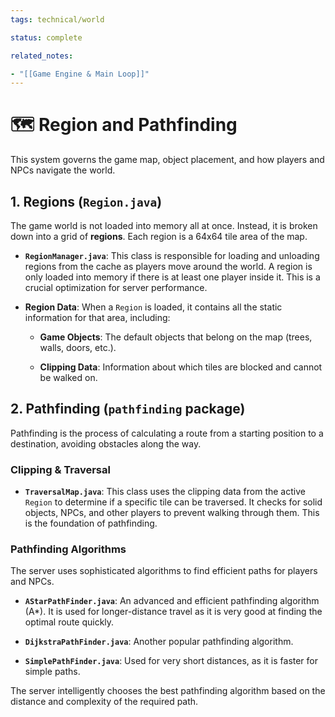 ```yaml
---
tags: technical/world

status: complete

related_notes:

- "[[Game Engine & Main Loop]]"
---
```


# 🗺️ Region and Pathfinding

This system governs the game map, object placement, and how players and NPCs navigate the world.

## 1. Regions (`Region.java`)

The game world is not loaded into memory all at once. Instead, it is broken down into a grid of **regions**. Each region is a 64x64 tile area of the map.

- **`RegionManager.java`**: This class is responsible for loading and unloading regions from the cache as players move around the world. A region is only loaded into memory if there is at least one player inside it. This is a crucial optimization for server performance.
    
- **Region Data**: When a `Region` is loaded, it contains all the static information for that area, including:
    
    - **Game Objects**: The default objects that belong on the map (trees, walls, doors, etc.).
        
    - **Clipping Data**: Information about which tiles are blocked and cannot be walked on.
        

## 2. Pathfinding (`pathfinding` package)

Pathfinding is the process of calculating a route from a starting position to a destination, avoiding obstacles along the way.

### Clipping & Traversal

- **`TraversalMap.java`**: This class uses the clipping data from the active `Region` to determine if a specific tile can be traversed. It checks for solid objects, NPCs, and other players to prevent walking through them. This is the foundation of pathfinding.
    

### Pathfinding Algorithms

The server uses sophisticated algorithms to find efficient paths for players and NPCs.

- **`AStarPathFinder.java`**: An advanced and efficient pathfinding algorithm (A*). It is used for longer-distance travel as it is very good at finding the optimal route quickly.
    
- **`DijkstraPathFinder.java`**: Another popular pathfinding algorithm.
    
- **`SimplePathFinder.java`**: Used for very short distances, as it is faster for simple paths.
    

The server intelligently chooses the best pathfinding algorithm based on the distance and complexity of the required path.